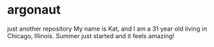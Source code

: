 # argonaut
just another repository
My name is Kat, and I am a 31 year old living in Chicago, Illinois.  Summer just started and it feels amazing!
